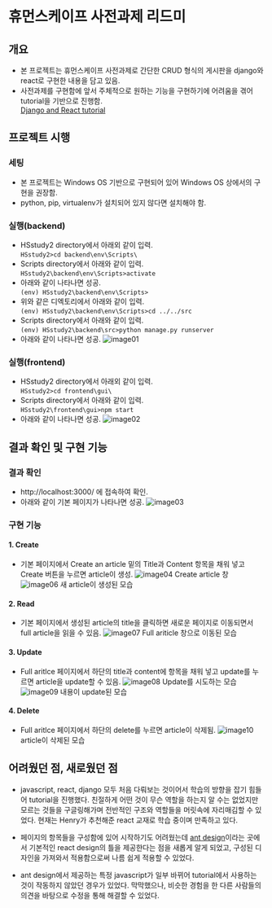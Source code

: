 # 휴먼스케이프 사전과제 리드미

## 개요

- 본 프로젝트는 휴먼스케이프 사전과제로 간단한 CRUD 형식의 게시판을 django와 react로 구현한 내용을 담고 있음.
- 사전과제를 구현함에 앞서 주체적으로 원하는 기능을 구현하기에 어려움을 겪어 tutorial을 기반으로 진행함.  
[Django and React tutorial](https://www.youtube.com/watch?v=uZgRbnIsgrA&t=1490s)

## 프로젝트 시행

### 세팅

- 본 프로젝트는 Windows OS 기반으로 구현되어 있어 Windows OS 상에서의 구현을 권장함.
- python, pip, virtualenv가 설치되어 있지 않다면 설치해야 함.

### 실행(backend)

- HSstudy2 directory에서 아래외 같이 입력.  
```HSstudy2>cd backend\env\Scripts\```
- Scripts directory에서 아래와 같이 입력.  
```HSstudy2\backend\env\Scripts>activate```
- 아래와 같이 나타나면 성공.  
```(env) HSstudy2\backend\env\Scripts>```
- 위와 같은 디엑토리에서 아래와 같이 입력.  
```(env) HSstudy2\backend\env\Scripts>cd ../../src```
- Scripts directory에서 아래와 같이 입력.  
```(env) HSstudy2\backend\src>python manage.py runserver```  
- 아래와 같이 나타나면 성공.
![image01](./image/image01.jpg)

### 실행(frontend)

- HSstudy2 directory에서 아래외 같이 입력.  
```HSstudy2>cd frontend\gui\```
- Scripts directory에서 아래와 같이 입력.  
```HSstudy2\frontend\gui>npm start```
- 아래와 같이 나타나면 성공.
![image02](./image/image02.jpg)

## 결과 확인 및 구현 기능

### 결과 확인

- http://localhost:3000/ 에 접속하여 확인.
- 아래와 같이 기본 페이지가 나타나면 성공.
![image03](./image/image03.jpg)

### 구현 기능

#### 1. Create
- 기본 페이지에서 Create an article 밑의 Title과 Content 항목을 채워 넣고 Create 버튼을 누르면 article이 생성.
![image04](./image/image04.jpg) Create article 창
![image06](./image/image06.jpg) 새 article이 생성된 모습

#### 2. Read
- 기본 페이지에서 생성된 article의 title을 클릭하면 새로운 페이지로 이동되면서 full article을 읽을 수 있음.
![image07](./image/image07.jpg) Full ariticle 창으로 이동된 모습

#### 3. Update
- Full aritlce 페이지에서 하단의 title과 content에 항목을 채워 넣고 update를 누르면 article을 update할 수 있음.
![image08](./image/image08.jpg) Update를 시도하는 모습
![image09](./image/image09.jpg) 내용이 update된 모습

#### 4. Delete
- Full aritlce 페이지에서 하단의 delete를 누르면 article이 삭제됨.
![image10](./image/image10.jpg) article이 삭제된 모습

## 어려웠던 점, 새로웠던 점

- javascript, react, django 모두 처음 다뤄보는 것이어서 학습의 방향을 잡기 힘들어 tutorial을 진행했다. 친절하게 어떤 것이 무슨 역할을 하는지 알 수는 없었지만 모르는 것들을 구글링해가며 전반적인 구조와 역할들을 머릿속에 자리매김할 수 있었다. 현재는 Henry가 추천해준 react 교재로 학습 중이며 만족하고 있다.

- 페이지의 항목들을 구성함에 있어 시작하기도 어려웠는데 [ant design](https://ant.design/)이라는 곳에서 기본적인 react design의 틀을 제공한다는 점을 새롭게 알게 되었고, 구성된 디자인을 가져와서 적용함으로써 나름 쉽게 적용할 수 있었다.

- ant design에서 제공하는 특정 javascript가 일부 바뀌어 tutorial에서 사용하는 것이 작동하지 않았던 경우가 있었다. 막막했으나, 비슷한 경험을 한 다른 사람들의 의견을 바탕으로 수정을 통해 해결할 수 있었다.